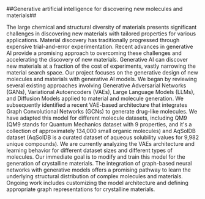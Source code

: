 ##Generative artificial intelligence for discovering new molecules and materials##


The large chemical and structural diversity of materials presents significant challenges in
discovering new materials with tailored properties for various applications. Material discovery
has traditionally progressed through expensive trial-and-error experimentation. Recent advances
in generative AI provide a promising approach to overcoming these challenges and accelerating
the discovery of new materials. Generative AI can discover new materials at a fraction of the cost
of experiments, vastly narrowing the material search space. Our project focuses on the generative
design of new molecules and materials with generative AI models.
We began by reviewing several existing approaches involving Generative Adversarial Networks
(GANs), Variational Autoencoders (VAEs), Large Language Models (LLMs), and Diffusion Models
applied to material and molecule generation. We subsequently identified a recent VAE-based
architecture that integrates Graph Convolutional Networks (GCNs) to generate drug-like
molecules. We have adapted this model for different molecule datasets, including QM9 (QM9
stands for Quantum Mechanics dataset with 9 properties, and it's a collection of approximately
134,000 small organic molecules) and AqSolDB dataset (AqSolDB is a curated dataset
of aqueous solubility values for 9,982 unique compounds). We are currently analyzing the
VAEs architecture and learning behavior for different dataset sizes and different types of
molecules.
Our immediate goal is to modify and train this model for the generation of crystalline
materials. The integration of graph-based neural networks with generative models offers a
promising pathway to learn the underlying structural distribution of complex molecules and
materials. Ongoing work includes customizing the model architecture and defining appropriate
graph representations for crystalline materials.
